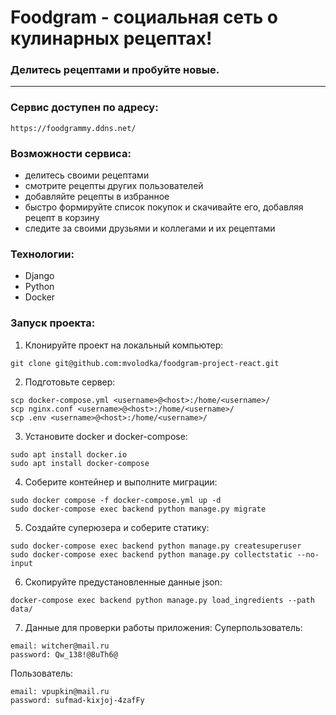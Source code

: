 # Foodgram - социальная сеть о кулинарных рецептах!
### Делитесь рецептами и пробуйте новые.
---
### Сервис доступен по адресу:
```
https://foodgrammy.ddns.net/
```

### Возможности сервиса:
- делитесь своими рецептами
- смотрите рецепты других пользователей
- добавляйте рецепты в избранное
- быстро формируйте список покупок и скачивайте его, добавляя рецепт в корзину
- следите за своими друзьями и коллегами и их рецептами

### Технологии:
- Django
- Python
- Docker

### Запуск проекта:
1. Клонируйте проект на локальный компьютер:
```
git clone git@github.com:mvolodka/foodgram-project-react.git
```
2. Подготовьте сервер:
```
scp docker-compose.yml <username>@<host>:/home/<username>/
scp nginx.conf <username>@<host>:/home/<username>/
scp .env <username>@<host>:/home/<username>/
```
3. Установите docker и docker-compose:
```
sudo apt install docker.io 
sudo apt install docker-compose
```
4. Соберите контейнер и выполните миграции:
```
sudo docker compose -f docker-compose.yml up -d
sudo docker-compose exec backend python manage.py migrate

```
5. Создайте суперюзера и соберите статику:
```
sudo docker-compose exec backend python manage.py createsuperuser
sudo docker-compose exec backend python manage.py collectstatic --no-input
```
6. Скопируйте предустановленные данные json:
```
docker-compose exec backend python manage.py load_ingredients --path data/
```
7. Данные для проверки работы приложения:
Суперпользователь:
```
email: witcher@mail.ru
password: Qw_138!@8uTh6@
```

Пользователь:
```
email: vpupkin@mail.ru
password: sufmad-kixjoj-4zafFy
```
